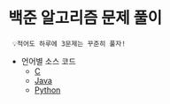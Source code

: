 # 백준 알고리즘 문제 풀이
```
 💡적어도 하루에 3문제는 꾸준히 풀자!
```
* 언어별 소스 코드
    * [C](https://github.com/devsungmin/BackJoon-Algorithm/tree/master/C)
    * [Java](https://github.com/devsungmin/BackJoon-Algorithm/tree/master/Java)
    * [Python](https://github.com/devsungmin/BackJoon-Algorithm/tree/master/Python)